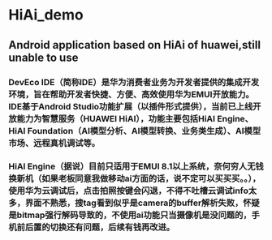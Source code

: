 # HiAi_demo
## Android application based on HiAi of huawei,still unable to use
### DevEco IDE（简称IDE）是华为消费者业务为开发者提供的集成开发环境，旨在帮助开发者快捷、方便、高效使用华为EMUI开放能力。IDE基于Android Studio功能扩展（以插件形式提供），当前已上线开放能力为智慧服务（HUAWEI HiAI），功能主要包括HiAI Engine、HiAI Foundation（AI模型分析、AI模型转换、业务类生成）、AI模型市场、远程真机调试等。
### HiAI Engine（据说）目前只适用于EMUI 8.1以上系统，奈何穷人无钱换新机（如果老板同意我做移动ai方面的话，说不定可以买买买。。），使用华为云调试后，点击拍照按键会闪退，不得不吐槽云调试info太多，界面不熟悉，搜tag看到似乎是camera的buffer解析失败，怀疑是bitmap强行解码导致的，不使用ai功能只当摄像机是没问题的，手机前后置的切换还有问题，后续有钱再改进。
